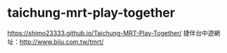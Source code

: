 # taichung-mrt-play-together
https://shimo23333.github.io/Taichung-MRT-Play-Together/
捷伴台中遊網址：http://www.biiu.com.tw/tmrt/
